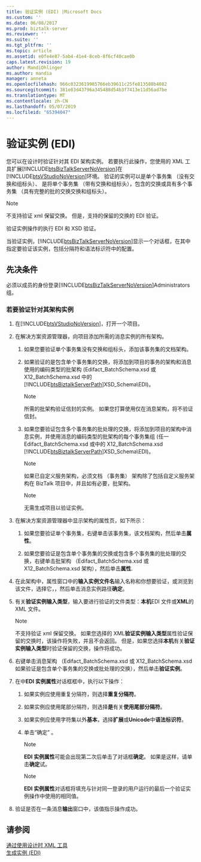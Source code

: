 ```yaml
---
title: 验证实例 (EDI) |Microsoft Docs
ms.custom: ''
ms.date: 06/08/2017
ms.prod: biztalk-server
ms.reviewer: ''
ms.suite: ''
ms.tgt_pltfrm: ''
ms.topic: article
ms.assetid: e0fe4e87-5ab4-41e4-8ceb-8f6cf40cae0b
caps.latest.revision: 19
author: MandiOhlinger
ms.author: mandia
manager: anneta
ms.openlocfilehash: 966c0323619985766eb39611c25fe813588b4082
ms.sourcegitcommit: 381e83d43796a345488d54b3f7413e11d56ad7be
ms.translationtype: MT
ms.contentlocale: zh-CN
ms.lasthandoff: 05/07/2019
ms.locfileid: "65394047"
---
```

# <a name="validating-an-instance-edi"></a>验证实例 (EDI)
您可以在设计时验证针对其 EDI 架构实例。 若要执行此操作，您使用的 XML 工具扩展[!INCLUDE[btsBizTalkServerNoVersion](../includes/btsbiztalkservernoversion-md.md)]在[!INCLUDE[btsVStudioNoVersion](../includes/btsvstudionoversion-md.md)]环境。 验证的实例可以是单个事务集 （没有交换和组标头）、 是将单个事务集 （带有交换和组标头），包含的交换或具有多个事务集 （具有完整的批的交换交换和组标头）。  
  
> [!NOTE]
>  不支持验证 xml 保留交换。 但是，支持的保留的交换的 EDI 验证。  
  
 验证实例操作的执行 EDI 和 XSD 验证。  
  
 当验证实例，[!INCLUDE[btsBizTalkServerNoVersion](../includes/btsbiztalkservernoversion-md.md)]显示一个对话框，在其中指定要验证该实例，包括分隔符和语法标识符中的配置。  
  
## <a name="prerequisites"></a>先决条件  
 必须以成员的身份登录[!INCLUDE[btsBizTalkServerNoVersion](../includes/btsbiztalkservernoversion-md.md)]Administrators 组。  
  
### <a name="to-validate-an-instance-against-its-schema"></a>若要验证针对其架构实例  
  
1. 在[!INCLUDE[btsVStudioNoVersion](../includes/btsvstudionoversion-md.md)]，打开一个项目。  
  
2. 在解决方案资源管理器，向项目添加所需的消息实例的所有架构。  
  
   1. 如果您要验证单个事务集没有交换和组标头，添加该事务集的文档架构。  
  
   2. 如果验证的是包含单个事务集的交换，将添加到项目的事务的架构和消息使用的编码类型的批架构 (Edifact_BatchSchema.xsd 或 X12_BatchSchema.xsd 中的[!INCLUDE[btsBiztalkServerPath](../includes/btsbiztalkserverpath-md.md)]XSD_Schema\EDI)。  
  
      > [!NOTE]
      >  所需的批架构验证信封的实例。 如果您打算使用仅在消息架构，将不验证信封。  
  
   3. 如果您要验证包含多个事务集的批处理的交换，将添加到项目的架构中消息实例，并使用消息的编码类型的批架构的每个事务集组 (任一 Edifact_BatchSchema.xsd 或中的 X12_BatchSchema.xsd [!INCLUDE[btsBiztalkServerPath](../includes/btsbiztalkserverpath-md.md)]XSD_Schema\EDI)。  
  
      > [!NOTE]
      >  如果已自定义服务架构，必须文档 （事务集） 架构除了包括自定义服务架构在 BizTalk 项目中，并且如有必要，批架构。  
  
      > [!NOTE]
      >  无需生成项目以验证实例。  
  
3. 在解决方案资源管理器中显示架构的属性页，如下所示：  
  
   1.  如果您要验证单个事务集，右键单击该事务集，该文档架构，然后单击**属性**。  
  
   2.  如果您要验证是包含单个事务集的交换或包含多个事务集的批处理的交换，右键单击批架构 （Edifact_BatchSchema.xsd 或 X12_BatchSchema.xsd 架构），然后单击**属性**.  
  
4. 在此架构中，属性窗口中的**输入实例文件名**输入名称和你想要验证，或浏览到该文件，选择它，，然后单击消息实例路径**确定**。  
  
5. 有关**验证实例输入类型**，输入要进行验证的文件类型：**本机**EDI 文件或**XML**的 XML 文件。  
  
   > [!NOTE]
   >  不支持验证 xml 保留交换。 如果您选择的 XML**验证实例输入类型**属性验证保留的交换时，该操作将失败，并且不会返回。 但是，如果您选择**本机**有关**验证实例输入类型**时验证保留的交换，操作将成功。  
  
6. 右键单击消息架构 （Edifact_BatchSchema.xsd 或 X12_BatchSchema.xsd 如果验证是包含单个事务集的交换或批处理的交换），然后单击**验证实例**。  
  
7. 在中**EDI 实例属性**对话框框中，执行以下操作：  
  
   1.  如果实例应使用重复分隔符，则选择**重复分隔符**。  
  
   2.  如果实例应使用尾部分隔符，则选择**是**有关**使用尾部分隔符**。  
  
   3.  如果实例应使用字符集以外**基本**，选择**扩展**或**Unicode**中**语法标识符**。  
  
   4.  单击“确定” 。  
  
       > [!NOTE]
       >  **EDI 实例属性**可能会出现第二次后单击了对话框**确定**。 如果是这样，请单击**确定**试。  
  
       > [!NOTE]
       >  **EDI 实例属性**对话框将填充与针对同一登录的用户运行的最后一个验证实例操作中使用的相同值。  
  
8. 验证是否在一条消息**输出**窗口中，该值指示操作成功。  
  
## <a name="see-also"></a>请参阅  
 [通过使用设计时 XML 工具](../core/using-design-time-xml-tools.md)   
 [生成实例 (EDI)](../core/generating-an-instance-edi.md)